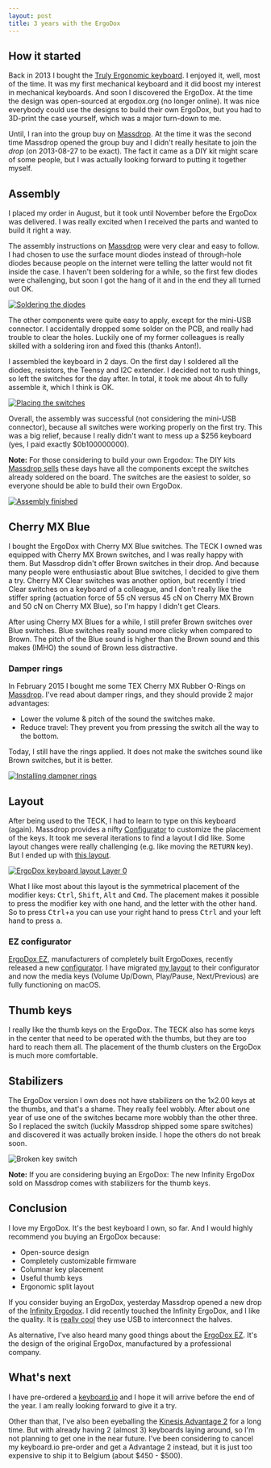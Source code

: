 ```yaml
---
layout: post
title: 3 years with the ErgoDox
---
```


## How it started

Back in 2013 I bought the [Truly Ergonomic keyboard](/2013/07/truly-ergonomic-full-review/).
I enjoyed it, well, most of the time. It was my first mechanical keyboard
and it did boost my interest in mechanical keyboards. And soon I
discovered the ErgoDox. At the time the design was open-sourced at
ergodox.org (no longer online). It was nice everybody could use the
designs to build their own ErgoDox, but you had to 3D-print the case
yourself, which was a major turn-down to me.

Until, I ran into the group buy on [Massdrop](https://www.massdrop.com).
At the time it was the second time Massdrop opened the
group buy and I didn't really hesitate to join the _drop_ (on
2013-08-27 to be exact). The fact it came as a DIY kit might scare of
some people, but I was actually looking forward to putting it
together myself.

## Assembly

I placed my order in August, but it took until November before the
ErgoDox was delivered. I was really excited when I received the parts
and wanted to build it right a way.

The assembly instructions on [Massdrop][1] were very clear and easy to
follow. I had chosen to use the surface mount diodes instead of
through-hole diodes because people on the internet were telling the
latter would not fit inside the case. I haven't been soldering
for a while, so the first few diodes were challenging, but soon
I got the hang of it and in the end they all turned out OK.

[![Soldering the diodes](https://c5.staticflickr.com/1/560/20267552516_739af61ee5_z.jpg)](https://flic.kr/p/wSYvfC)

The other components were quite easy to apply, except for the
mini-USB connector. I accidentally dropped some solder on the
PCB, and really had trouble to clear the holes. Luckily one of my
former colleagues is really skilled with a soldering iron and fixed
this (thanks Anton!).

I assembled the keyboard in 2 days. On the first day I soldered all
the diodes, resistors, the Teensy and I2C extender. I decided not to
rush things, so left the switches for the day after. In total, it
took me about 4h to fully assemble it, which I think is OK.

[![Placing the switches](https://c1.staticflickr.com/8/7310/11072582256_9d1acfee80_z.jpg)](https://flic.kr/p/hSrSWC)

Overall, the assembly was successful (not considering the mini-USB
connector), because all switches were working properly on the first
try. This was a big relief, because I really didn't want to mess up a
$256 keyboard (yes, I paid exactly $0b100000000).

**Note:** For those considering to build your own Ergodox: The DIY
kits [Massdrop sells][2] these days have all the components except the
switches already soldered on the board. The switches are the easiest
to solder, so everyone should be able to build their own ErgoDox.

[![Assembly finished](https://c8.staticflickr.com/4/3670/20299513271_ceee4aa181_z.jpg)](https://flic.kr/p/wVNj58)

[1]: https://keyboard-configurator.massdrop.com/ext/ergodox/assembly.php "ErgoDox Keyboard Assembly Instructions on Massdrop"
[2]: https://www.massdrop.com/buy/infinity-ergodox?referer=J5QZFC&mode=guest_open "Infinity ErgoDox Ergonomic Keyboard Kit"

## Cherry MX Blue

I bought the ErgoDox with Cherry MX Blue switches. The TECK I owned
was equipped with Cherry MX Brown switches, and I was really happy
with them. But Massdrop didn't offer Brown switches in their drop. And
because many people were enthusiastic about Blue switches, I decided
to give them a try. Cherry MX Clear switches was another option, but
recently I tried Clear switches on a keyboard of a colleague, and I
don't really like the stiffer spring (actuation force of 55 cN versus
45 cN on Cherry MX Brown and 50 cN on Cherry MX Blue), so I'm happy I
didn't get Clears.

After using Cherry MX Blues for a while, I still prefer Brown switches
over Blue switches. Blue switches really sound more clicky when
compared to Brown. The pitch of the Blue sound is higher than the
Brown sound and this makes (IMHO) the sound of Brown less distractive.

### Damper rings

In February 2015 I bought me some TEX Cherry MX Rubber O-Rings on
[Massdrop][3]. I've read about damper rings, and they should provide 2
major advantages:

 * Lower the volume & pitch of the sound the switches make.
 * Reduce travel: They prevent you from pressing the switch all the
   way to the bottom.

Today, I still have the rings applied. It does not make the switches
sound like Brown switches, but it is better.

[![Installing dampner rings](https://c2.staticflickr.com/8/7629/16661243809_e906490307_z.jpg)](https://flic.kr/p/roieji0)

[3]: https://www.massdrop.com/buy/cherry-mx-rubber-o-rings?referer=J5QZFC "Massdrop Cherry MX Rubber O-Rings group buy"

## Layout

After being used to the TECK, I had to learn to type on this
keyboard (again). Massdrop provides a nifty [Configurator][4] to
customize the placement of the keys. It took me several iterations to
find a layout I did like. Some layout changes were really challenging
(e.g. like moving the <kbd>RETURN</kbd> key). But I ended up
with [this layout][5].

[![ErgoDox keyboard layout Layer 0](https://c4.staticflickr.com/6/5661/30565031115_ec5ce5c6c9_z.jpg)](https://flic.kr/p/NyVLT6)

What I like most about this layout is the symmetrical placement of
the modifier keys: <kbd>Ctrl</kbd>, <kbd>Shift</kbd>, <kbd>Alt</kbd>
and <kbd>Cmd</kbd>. The placement makes it possible to press the
modifier key with one hand, and the letter with the other hand. So to
press <kbd>Ctrl</kbd>+<kbd>a</kbd> you can use your right hand to press
<kbd>Ctrl</kbd> and your left hand to press <kbd>a</kbd>.

[4]: https://keyboard-configurator.massdrop.com/ext/ergodox "ErgoDox Layout Configurator"
[5]: https://keyboard-configurator.massdrop.com/ext/ergodox/?referer=J5QZFC&hash=999ad39701e308b79cf7b9409e618d87

### EZ configurator

[ErgoDox EZ][6], manufacturers of completely built ErgoDoxes, recently
released a new [configurator][7]. I have migrated [my layout][8] to
their configurator and now the media keys (Volume Up/Down, Play/Pause,
Next/Previous) are fully functioning on macOS.

[6]: http://ergodox-ez.com/ "ErgoDox EZ"
[7]: http://configure.ergodox-ez.com/ "ErgoDox EZ Configurator"
[8]: http://configure.ergodox-ez.com/keyboard_layouts/kraalq "Toon's layout on ErgoDox EZ Configurator"

## Thumb keys

I really like the thumb keys on the ErgoDox. The TECK also has some
keys in the center that need to be operated with the thumbs, but they
are too hard to reach them all. The placement of the thumb clusters on
the ErgoDox is much more comfortable.

## Stabilizers

The ErgoDox version I own does not have stabilizers on the 1x2.00 keys
at the thumbs, and that's a shame. They really feel wobbly. After
about one year of use one of the switches became more wobbly than the
other three. So I replaced the switch (luckily Massdrop shipped some
spare switches) and discovered it was actually broken inside. I hope
the others do not break soon.

![Broken key switch](https://c5.staticflickr.com/6/5069/29800553580_70ed0b264b_z.jpg)

**Note:** If you are considering buying an ErgoDox: The new Infinity
ErgoDox sold on Massdrop comes with stabilizers for the thumb keys.

## Conclusion

I love my ErgoDox. It's the best keyboard I own, so far. And I would
highly recommend you buying an ErgoDox because:

 - Open-source design
 - Completely customizable firmware
 - Columnar key placement
 - Useful thumb keys
 - Ergonomic split layout

If you consider buying an ErgoDox, yesterday Massdrop opened a
new drop of the [Infinity Ergodox][9]. I did recently touched the
Infinity ErgoDox, and I like the quality. It is [really cool][10] they
use USB to interconnect the halves.

As alternative, I've also heard many good things about
the [ErgoDox EZ][11]. It's the design of the original ErgoDox,
manufactured by a professional company.

[9]: https://www.massdrop.com/buy/infinity-ergodox?referer=J5QZFC&mode=guest_open "Infinity ErgoDox Ergonomic Keyboard Kit"
[10]: https://input.club/forums/topic/infinity-ergodox-update/#post-692
[11]: http://ergodox-ez.com/ "ErgoDox EZ"


## What's next

I have pre-ordered a [keyboard.io](https://keyboard.io) and I hope it
will arrive before the end of the year. I am really looking forward to
give it a try.

Other than that, I've also been eyeballing the
[Kinesis Advantage 2][12] for a long time. But with already having
2 (almost 3) keyboards laying around, so I'm not planning to get one
in the near future.
I've been considering to cancel my keyboard.io pre-order and get a
Advantage 2 instead, but it is just too expensive to ship it to
Belgium (about $450 - $500).

[12]: https://www.kinesis-ergo.com/shop/advantage2/ "Kinesis Advantage 2"
